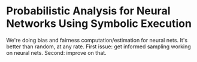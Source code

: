 # Probabilistic Analysis for Neural Networks Using Symbolic Execution
We're doing bias and fairness computation/estimation for neural nets. It's better than random, at any rate. First issue: get informed sampling working on neural nets. Second: improve on that.